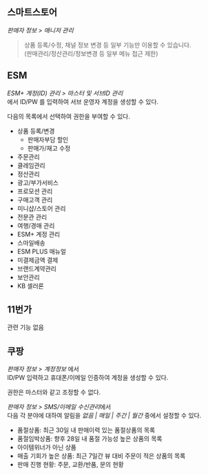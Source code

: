 ## 스마트스토어

*판매자 정보 > 매니저 관리*

> 상품 등록/수정, 채널 정보 변경 등 일부 기능만 이용할 수 있습니다.  
(판매관리/정산관리/정보변경 등 일부 메뉴 접근 제한)


## ESM

*ESM+ 계정(ID) 관리 > 마스터 및 서브ID 관리*  
에서 ID/PW 를 입력하여 서브 운영자 계정을 생성할 수 있다.

다음의 목록에서 선택하여 권한을 부여할 수 있다. 
- 상품 등록/변경
    - 판매자부담 할인
    - 판매가/재고 수정
- 주문관리
- 클레임관리
- 정산관리
- 광고/부가서비스
- 프로모션 관리
- 구매고객 관리
- 미니샵/스토어 관리
- 전문관 관리
- 여행/경매 관리
- ESM+ 계정 관리
- 스마일배송
- ESM PLUS 매뉴얼
- 미결제금액 결제
- 브랜드계약관리
- 보안관리
- KB 셀러론


## 11번가
관련 기능 없음


## 쿠팡

*판매자 정보 > 계정정보* 에서  
ID/PW 입력하고 휴대폰/이메일 인증하여 계정을 생성할 수 있다.

권한은 마스터와 같고 조정할 수 없다. 

*판매자 정보 > SMS/이메일 수신관리*에서  
다음 각 분야에 대하여 알림을 *없음 | 매일 | 주간 | 월간* 중에서 설정할 수 있다.
- 품절상품: 최근 30일 내 판매이력 있는 품절상품의 목록
- 품절임박상품: 향후 28일 내 품절 가능성 높은 상품의 목록
- 아이템위너가 아닌 상품
- 매출 기회가 높은 상품: 최근 7일간 뷰 대비 주문이 적은 상품의 목록
- 판매 진행 현황: 주문, 교환/반품, 문의 현황